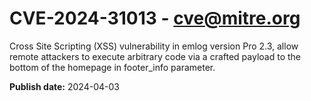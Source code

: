 # CVE-2024-31013 - cve@mitre.org

Cross Site Scripting (XSS) vulnerability in emlog version Pro 2.3, allow remote attackers to execute arbitrary code via a crafted payload to the bottom of the homepage in footer_info parameter.

**Publish date:** 2024-04-03
